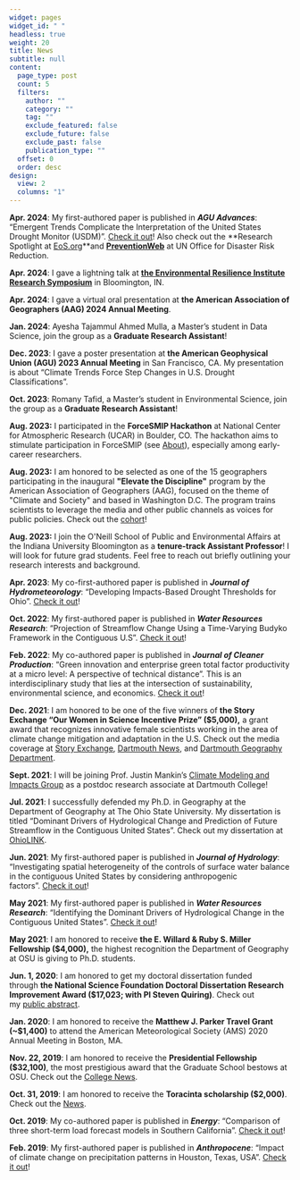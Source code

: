 ```yaml
---
widget: pages
widget_id: " "
headless: true
weight: 20
title: News
subtitle: null
content:
  page_type: post
  count: 5
  filters:
    author: ""
    category: ""
    tag: ""
    exclude_featured: false
    exclude_future: false
    exclude_past: false
    publication_type: ""
  offset: 0
  order: desc
design:
  view: 2
  columns: "1"
---
```

<!--StartFragment-->

**Apr. 2024**: My first-authored paper is published in ***AGU Advances***: “Emergent Trends Complicate the Interpretation of the United States Drought Monitor (USDM)”. [Check it out](https://agupubs.onlinelibrary.wiley.com/doi/full/10.1029/2023AV001070)! Also check out the **Research Spotlight at [EoS.org](https://eos.org/research-spotlights/when-extreme-drought-becomes-commonplace)**and **[PreventionWeb](https://www.preventionweb.net/news/when-extreme-drought-becomes-commonplace)** at UN Office for Disaster Risk Reduction.

**Apr. 2024**: I gave a lightning talk at **[the Environmental Resilience Institute Research Symposium](https://eri.iu.edu/news-and-events/events/2024-research-symposium.html)** in Bloomington, IN. 

**Apr. 2024**: I gave a virtual oral presentation at **the American Association of Geographers (AAG) 2024 Annual Meeting**. 

**Jan. 2024**: Ayesha Tajammul Ahmed Mulla, a Master’s student in Data Science, join the group as a **Graduate Research Assistant**!

**Dec. 2023**: I gave a poster presentation at **the American Geophysical Union (AGU) 2023 Annual Meeting** in San Francisco, CA. My presentation is about “Climate Trends Force Step Changes in U.S. Drought Classifications”. 

**Oct. 2023**: Romany Tafid, a Master’s student in Environmental Science, join the group as a **Graduate Research Assistant**!

**A﻿ug. 2023:** I participated in the **ForceSMIP Hackathon** at National Center for Atmospheric Research (UCAR) in Boulder, CO. The hackathon aims to stimulate participation in ForceSMIP (see [About](https://sites.google.com/ethz.ch/forcesmip/about?authuser=0)), especially among early-career researchers. 

**A﻿ug. 2023:** I am honored to be selected as one of the 15 geographers participating in the inaugural **"Elevate the Discipline"** program by the American Association of Geographers (AAG), focused on the theme of "Climate and Society" and based in Washington D.C. The program trains scientists to leverage the media and other public channels as voices for public policies. Check out the [cohort](https://www.aag.org/program/2023-climate-change-society-cohort/)!  

**A﻿ug. 2023:** I join the O'Neill School of Public and Environmental Affairs at the Indiana University Bloomington as a **tenure-track Assistant Professor**! I will look for future grad students. Feel free to reach out briefly outlining your research interests and background.

**Apr. 2023**: My co-first-authored paper is published in ***Journal of Hydrometeorology***: “Developing Impacts-Based Drought Thresholds for Ohio”. [Check it out](https://journals.ametsoc.org/view/journals/hydr/aop/JHM-D-22-0054.1/JHM-D-22-0054.1.xml)!

**Oct. 2022**: My first-authored paper is published in ***Water Resources Research***: “Projection of Streamflow Change Using a Time-Varying Budyko Framework in the Contiguous U.S”. [Check it out](https://agupubs.onlinelibrary.wiley.com/doi/10.1029/2022WR033016)!

**Feb. 2022**: My co-authored paper is published in ***Journal of Cleaner Production***: “Green innovation and enterprise green total factor productivity at a micro level: A perspective of technical distance”. This is an interdisciplinary study that lies at the intersection of sustainability, environmental science, and economics. [Check it out](https://www.sciencedirect.com/science/article/pii/S095965262200703X)!

**Dec. 2021**: I am honored to be one of the five winners of **the Story Exchange “Our Women in Science Incentive Prize” ($5,000),** a grant award that recognizes innovative female scientists working in the area of climate change mitigation and adaptation in the U.S. Check out the media coverage at [Story Exchange](https://thestoryexchange.org/announcing-winners-women-in-science-incentive-prize/), [Dartmouth News](https://home.dartmouth.edu/news/2022/01/geography-researcher-wins-prize-work-water-resources), and [Dartmouth Geography Department](https://geography.dartmouth.edu/news/2021/12/zhiying-li-winner-women-science-prize).

**Sept. 2021**: I will be joining Prof. Justin Mankin’s [Climate Modeling and Impacts Group](https://jsmankin.github.io/) as a postdoc research associate at Dartmouth College!

**Jul. 2021**: I successfully defended my Ph.D. in Geography at the Department of Geography at The Ohio State University. My dissertation is titled “Dominant Drivers of Hydrological Change and Prediction of Future Streamflow in the Contiguous United States”. Check out my dissertation at [OhioLINK](https://etd.ohiolink.edu/apexprod/rws_olink/r/1501/10?clear=10&p10_accession_num=osu1626262801757856)[](https://twitter.com/OSUGeography/status/1414716017360576519).

**Jun. 2021**: My first-authored paper is published in ***Journal of Hydrology***: “Investigating spatial heterogeneity of the controls of surface water balance in the contiguous United States by considering anthropogenic factors”. [Check it out](https://doi.org/10.1016/j.jhydrol.2021.126621)!

**May 2021**: My first-authored paper is published in ***Water Resources Research***: “Identifying the Dominant Drivers of Hydrological Change in the Contiguous United States”. [Check it out](https://doi.org/10.1029/2021WR029738)!

**May 2021**: I am honored to receive **the E. Willard & Ruby S. Miller Fellowship ($4,000),** the highest recognition the Department of Geography at OSU is giving to Ph.D. students.

**Jun. 1, 2020**: I am honored to get my doctoral dissertation funded through **the National Science Foundation Doctoral Dissertation Research Improvement Award ($17,023; with PI Steven Quiring)**. Check out my [public abstract](https://www.nsf.gov/awardsearch/showAward?AWD_ID=2003248&HistoricalAwards=false).

**Jan. 2020**: I am honored to receive the **Matthew J. Parker Travel Grant (~$1,400)** to attend the American Meteorological Society (AMS) 2020 Annual Meeting in Boston, MA.

**Nov. 22, 2019**: I am honored to receive the **Presidential Fellowship ($32,100)**, the most prestigious award that the Graduate School bestows at OSU. Check out the [College News](https://artsandsciences.osu.edu/news/11-grad-students-named-presidential-fellows).

**Oct. 31, 2019**: I am honored to receive the **Toracinta scholarship ($2,000)**. Check out the [News](https://byrd.osu.edu/2019-toracinta-scholarship-recipient).

**Oct. 2019**: My co-authored paper is published in ***Energy***: “Comparison of three short-term load forecast models in Southern California”. [Check it out](https://www.sciencedirect.com/science/article/abs/pii/S0360544219320535)!

**Feb. 2019**: My first-authored paper is published in ***Anthropocene***: “Impact of climate change on precipitation patterns in Houston, Texas, USA”. [Check it out](https://www.sciencedirect.com/science/article/abs/pii/S2213305419300049)!

<!--EndFragment-->